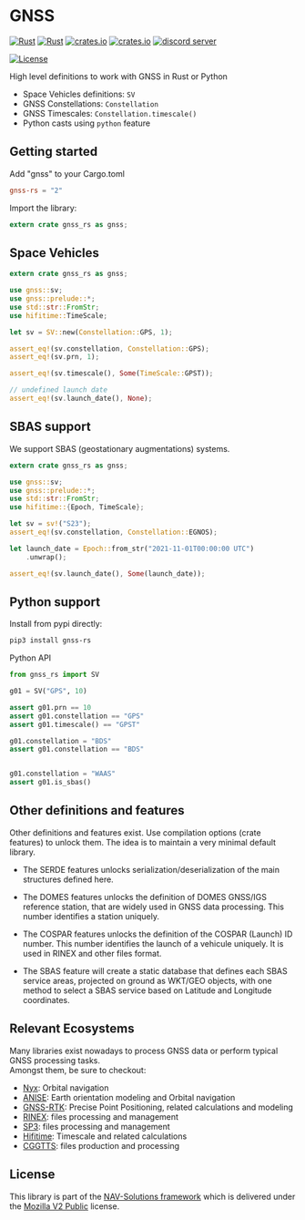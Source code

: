 # GNSS

[![Rust](https://github.com/nav-solutions/gnss/actions/workflows/rust.yml/badge.svg)](https://github.com/nav-solutions/gnss/actions/workflows/rust.yml)
[![Rust](https://github.com/nav-solutions/gnss/actions/workflows/daily.yml/badge.svg)](https://github.com/nav-solutions/gnss/actions/workflows/daily.yml)
[![crates.io](https://img.shields.io/crates/v/gnss-rs.svg)](https://crates.io/crates/gnss-rs)
[![crates.io](https://docs.rs/gnss-rs/badge.svg)](https://docs.rs/gnss-rs)
[![discord server](https://img.shields.io/discord/1342922474110586910?logo=discord)](https://discord.gg/EqhEBXBmJh)

[![License](https://img.shields.io/badge/license-MPL_2.0-orange?style=for-the-badge&logo=mozilla)](https://github.com/nav-solutions/qc-traits/blob/main/LICENSE)

High level definitions to work with GNSS in Rust or Python

+ Space Vehicles definitions: `SV`
+ GNSS Constellations: `Constellation`
+ GNSS Timescales: `Constellation.timescale()`
+ Python casts using `python` feature

## Getting started

Add "gnss" to your Cargo.toml

```toml
gnss-rs = "2"
```

Import the library:

```rust
extern crate gnss_rs as gnss;
```

## Space Vehicles

```rust
extern crate gnss_rs as gnss;

use gnss::sv;
use gnss::prelude::*;
use std::str::FromStr;
use hifitime::TimeScale;

let sv = SV::new(Constellation::GPS, 1);

assert_eq!(sv.constellation, Constellation::GPS);
assert_eq!(sv.prn, 1);

assert_eq!(sv.timescale(), Some(TimeScale::GPST));

// undefined launch date
assert_eq!(sv.launch_date(), None);
```

## SBAS support

We support SBAS (geostationary augmentations) systems. 

```rust
extern crate gnss_rs as gnss;

use gnss::sv;
use gnss::prelude::*;
use std::str::FromStr;
use hifitime::{Epoch, TimeScale};

let sv = sv!("S23");
assert_eq!(sv.constellation, Constellation::EGNOS);

let launch_date = Epoch::from_str("2021-11-01T00:00:00 UTC")
    .unwrap();

assert_eq!(sv.launch_date(), Some(launch_date));
```

## Python support

Install from pypi directly:

```bash
pip3 install gnss-rs
```

Python API

```python
from gnss_rs import SV

g01 = SV("GPS", 10)

assert g01.prn == 10
assert g01.constellation == "GPS"
assert g01.timescale() == "GPST"

g01.constellation = "BDS"
assert g01.constellation == "BDS"


g01.constellation = "WAAS"
assert g01.is_sbas()
```

## Other definitions and features

Other definitions and features exist. Use compilation options (crate features) to unlock them.
The idea is to maintain a very minimal default library.

- The SERDE features unlocks serialization/deserialization of the main structures defined here.

- The DOMES features unlocks the definition of DOMES GNSS/IGS reference station,
that are widely used in GNSS data processing. This number identifies a station uniquely.

- The COSPAR features unlocks the definition of the COSPAR (Launch) ID number.
This number identifies the launch of a vehicule uniquely. It is used in RINEX
and other files format.

- The SBAS feature will create a static database that defines each SBAS service areas,
projected on ground as WKT/GEO objects, with one method to select a SBAS service based
on Latitude and Longitude coordinates.

## Relevant Ecosystems

Many libraries exist nowadays to process GNSS data or perform typical GNSS processing tasks.  
Amongst them, be sure to checkout:

- [Nyx](https://github.com/nyx-space/nyx): Orbital navigation
- [ANISE](https://github.com/nyx-space/anise): Earth orientation modeling and Orbital navigation
- [GNSS-RTK](https://github.com/nav-solutions/gnss-rtk): Precise Point Positioning, related calculations and modeling
- [RINEX](https://github.com/nav-solutions/rinex): files processing and management
- [SP3](https://github.com/nav-solutions/sp3): files processing and management
- [Hifitime](https://github.com/nyx-space/hifitime): Timescale and related calculations
- [CGGTTS](https://github.com/nav-solutions/cggtts): files production and processing

## License

This library is part of the [NAV-Solutions framework](https://github.com/nav-solutions) which
is delivered under the [Mozilla V2 Public](https://www.mozilla.org/en-US/MPL/2.0) license.
